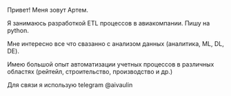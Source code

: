 Привет! Меня зовут Артем.

Я занимаюсь разработкой ETL процессов в авиакомпании. Пишу на python.

Мне интересно все что свазанно с анализом данных (аналитика, ML, DL, DE).

Имею большой опыт автоматизации учетных процессов в различных областях (рейтейл, строительство, производство и др.)

Для связи я использую telegram @aivaulin
